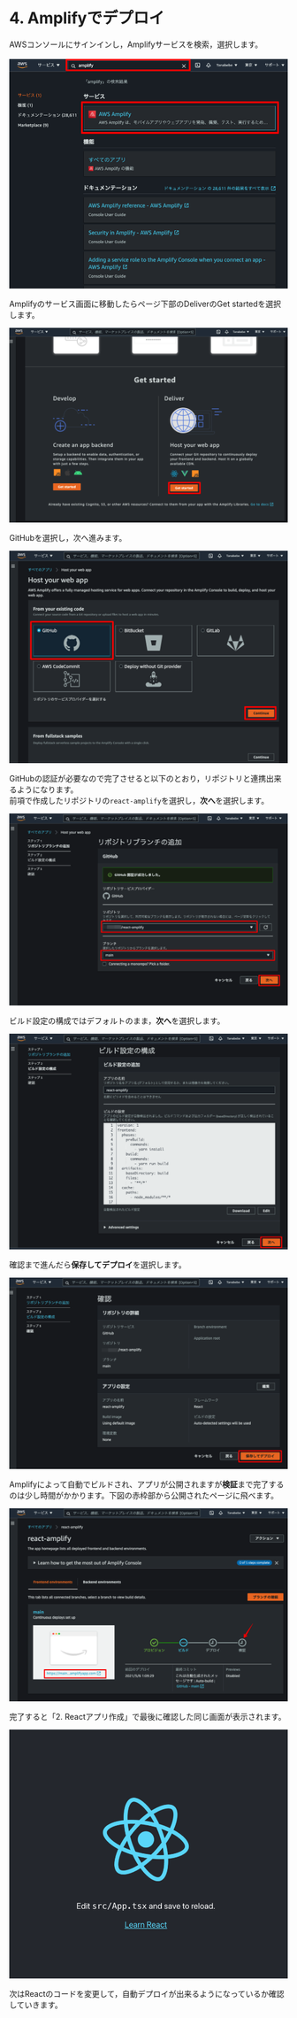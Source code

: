 # 4. Amplifyでデプロイ

AWSコンソールにサインインし，Amplifyサービスを検索，選択します。

![](./img/2021-05-06-00-49-35.png)

Amplifyのサービス画面に移動したらページ下部のDeliverのGet startedを選択します。

![](./img/2021-05-06-00-53-19.png)

GitHubを選択し，次へ進みます。

![](./img/2021-05-06-00-56-16.png)

GitHubの認証が必要なので完了させると以下のとおり，リポジトリと連携出来るようになります。<br>前項で作成したリポジトリの`react-amplify`を選択し，**次へ**を選択します。

![](./img/2021-05-06-00-58-58.png)

ビルド設定の構成ではデフォルトのまま，**次へ**を選択します。

![](./img/2021-05-06-01-07-18.png)

確認まで進んだら**保存してデプロイ**を選択します。

![](./img/2021-05-06-01-09-10.png)

Amplifyによって自動でビルドされ、アプリが公開されますが**検証**まで完了するのは少し時間がかかります。下図の赤枠部から公開されたページに飛べます。

![](./img/2021-05-06-01-13-13.png)

完了すると「2. Reactアプリ作成」で最後に確認した同じ画面が表示されます。

![](./img/2021-05-05-23-42-02.png)

次はReactのコードを変更して，自動デプロイが出来るようになっているか確認していきます。